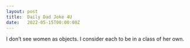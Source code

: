 ```yaml
---
layout: post
title:  Daily Dad Joke 4U
date:   2022-05-15T00:00:00Z
---
```

I don’t see women as objects. I consider each to be in a class of her own.
